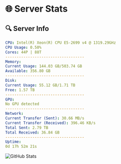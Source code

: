 # 🌐 Server Stats
## 🔍 Server Info
```yaml
CPU: Intel(R) Xeon(R) CPU E5-2699 v4 @ 1319.29GHz
CPU Usage: 0.50%
Cores: 44P | 88T
-----------------------------------
Memory:
Current Usage: 144.03 GB/503.74 GB
Available: 356.80 GB
-----------------------------------
Disk:
Current Usage: 55.12 GB/1.71 TB
Free: 1.57 TB
-----------------------------------
GPU:
No GPU detected
-----------------------------------
Network:
Current Transfer (Sent): 30.66 MB/s
Current Transfer (Received): 396.46 KB/s
Total Sent: 2.79 TB
Total Received: 36.84 GB
-----------------------------------
Uptime:
0d 17h 52m 21s
```
![GitHub Stats](https://img.shields.io/badge/Updated-2025-03-08_15:15:10-blue)
